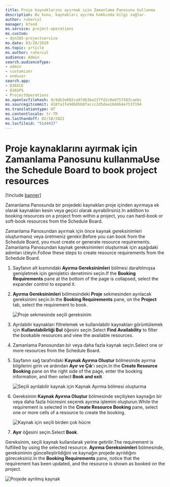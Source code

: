 ```yaml
---
title: Proje kaynaklarını ayırmak için Zamanlama Panosunu kullanma
description: Bu konu, kaynakları ayırma hakkında bilgi sağlar.
author: ruhercul
manager: kfend
ms.service: project-operations
ms.custom:
- dyn365-projectservice
ms.date: 03/28/2019
ms.topic: article
ms.author: ruhercul
audience: Admin
search.audienceType:
- admin
- customizer
- enduser
search.app:
- D365CE
- D365PS
- ProjectOperations
ms.openlocfilehash: 9c9db2e602ca97d63ba237fd2c0eb757583caebc
ms.sourcegitcommit: 418fa1fe9d605b8faccc2d5dee1b04b4e753f194
ms.translationtype: HT
ms.contentlocale: tr-TR
ms.lasthandoff: 02/10/2021
ms.locfileid: "5144437"
---
```

# <a name="use-the-schedule-board-to-book-project-resources"></a><span data-ttu-id="0a9f1-103">Proje kaynaklarını ayırmak için Zamanlama Panosunu kullanma</span><span class="sxs-lookup"><span data-stu-id="0a9f1-103">Use the Schedule Board to book project resources</span></span>

[!include [banner](../includes/psa-now-project-operations.md)]

<span data-ttu-id="0a9f1-104">Zamanlama Panosunda bir projedeki kaynakları proje içinden ayırmaya ek olarak kaynakları kesin veya geçici olarak ayırabilirsiniz.</span><span class="sxs-lookup"><span data-stu-id="0a9f1-104">In addition to booking resources on a project from within a project, you can hard-book or soft-book resources from the Schedule Board.</span></span>

<span data-ttu-id="0a9f1-105">Zamanlama Panosundan ayırmak için önce kaynak gereksinimleri oluşturmanız veya üretmeniz gerekir.</span><span class="sxs-lookup"><span data-stu-id="0a9f1-105">Before you can book from the Schedule Board, you must create or generate resource requirements.</span></span> <span data-ttu-id="0a9f1-106">Zamanlama Panosundan kaynak gereksinimleri oluşturmak için aşağıdaki adımları izleyin.</span><span class="sxs-lookup"><span data-stu-id="0a9f1-106">Follow these steps to create resource requirements from the Schedule Board.</span></span>

1. <span data-ttu-id="0a9f1-107">Sayfanın alt kısmındaki **Ayırma Gereksinimleri** bölmesi daraltılmışsa genişletmek için genişletici denetimini seçin.</span><span class="sxs-lookup"><span data-stu-id="0a9f1-107">If the **Booking Requirements** pane at the bottom of the page is collapsed, select the expander control to expand it.</span></span>
2. <span data-ttu-id="0a9f1-108">**Ayırma Gereksinimleri** bölmesindeki **Proje** sekmesinden ayrılacak gereksinimi seçin.</span><span class="sxs-lookup"><span data-stu-id="0a9f1-108">In the **Booking Requirements** pane, on the **Project** tab, select the requirement to book.</span></span>

    ![Proje sekmesinde seçili gereksinim](media/Resource-Management-image73.png)

3. <span data-ttu-id="0a9f1-110">Ayrılabilir kaynakları filtrelemek ve kullanılabilir kaynakları görüntülemek için **Kullanılabilirliği Bul** öğesini seçin.</span><span class="sxs-lookup"><span data-stu-id="0a9f1-110">Select **Find Availability** to filter the bookable resources and view the available resources.</span></span> 
4. <span data-ttu-id="0a9f1-111">Zamanlama Panosundan bir veya daha fazla kaynak seçin.</span><span class="sxs-lookup"><span data-stu-id="0a9f1-111">Select one or more resources from the Schedule Board.</span></span> 
5. <span data-ttu-id="0a9f1-112">Sayfanın sağ tarafındaki **Kaynak Ayırma Oluştur** bölmesinde ayırma bilgilerini girin ve ardından **Ayır ve Çık**'ı seçin.</span><span class="sxs-lookup"><span data-stu-id="0a9f1-112">In the **Create Resource Booking** pane on the right side of the page, enter the booking information, and then select **Book and exit**.</span></span>

    ![Seçili ayrılabilir kaynak için Kaynak Ayırma bölmesi oluşturma](media/Resource-Management-image74.png)

6. <span data-ttu-id="0a9f1-114">Gereksinim **Kaynak Ayırma Oluştur** bölmesinde seçiliyken kaynağın bir veya daha fazla hücresini seçerek ayırma işlemini oluşturun.</span><span class="sxs-lookup"><span data-stu-id="0a9f1-114">While the requirement is selected in the **Create Resource Booking** pane, select one or more cells of a resource to create the booking.</span></span>

    ![Kaynak için seçili birden çok hücre](media/Resource-Management-image75.png)

7. <span data-ttu-id="0a9f1-116">**Ayır** öğesini seçin.</span><span class="sxs-lookup"><span data-stu-id="0a9f1-116">Select **Book**.</span></span>

<span data-ttu-id="0a9f1-117">Gereksinim, seçili kaynak kullanılarak yerine getirilir.</span><span class="sxs-lookup"><span data-stu-id="0a9f1-117">The requirement is fulfilled by using the selected resource.</span></span> <span data-ttu-id="0a9f1-118">**Ayırma Gereksinimleri** bölmesinde, gereksinimin güncelleştirildiğini ve kaynağın projede ayrıldığını göreceksiniz.</span><span class="sxs-lookup"><span data-stu-id="0a9f1-118">In the **Booking Requirements** pane, notice that the requirement has been updated, and the resource is shown as booked on the project.</span></span>

![Projede ayrılmış kaynak](media/Resource-Management-image76.png)
